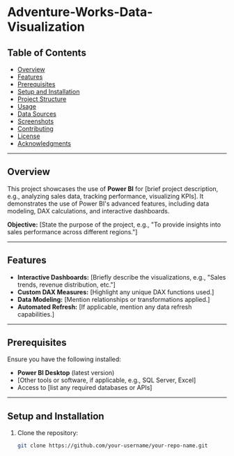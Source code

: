 # Adventure-Works-Data-Visualization


## Table of Contents
- [Overview](#overview)
- [Features](#features)
- [Prerequisites](#prerequisites)
- [Setup and Installation](#setup-and-installation)
- [Project Structure](#project-structure)
- [Usage](#usage)
- [Data Sources](#data-sources)
- [Screenshots](#screenshots)
- [Contributing](#contributing)
- [License](#license)
- [Acknowledgments](#acknowledgments)

---

## Overview
This project showcases the use of **Power BI** for [brief project description, e.g., analyzing sales data, tracking performance, visualizing KPIs]. It demonstrates the use of Power BI's advanced features, including data modeling, DAX calculations, and interactive dashboards.

**Objective:** [State the purpose of the project, e.g., "To provide insights into sales performance across different regions."]

---

## Features
- **Interactive Dashboards:** [Briefly describe the visualizations, e.g., "Sales trends, revenue distribution, etc."]
- **Custom DAX Measures:** [Highlight any unique DAX functions used.]
- **Data Modeling:** [Mention relationships or transformations applied.]
- **Automated Refresh:** [If applicable, mention any data refresh capabilities.]

---

## Prerequisites
Ensure you have the following installed:
- **Power BI Desktop** (latest version)
- [Other tools or software, if applicable, e.g., SQL Server, Excel]
- Access to [list any required databases or APIs]

---

## Setup and Installation
1. Clone the repository:
   ```bash
   git clone https://github.com/your-username/your-repo-name.git
